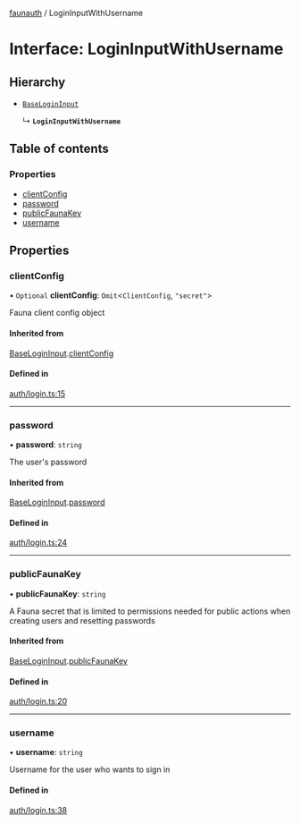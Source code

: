 [faunauth](../index.md) / LoginInputWithUsername

# Interface: LoginInputWithUsername

## Hierarchy

- [`BaseLoginInput`](BaseLoginInput.md)

  ↳ **`LoginInputWithUsername`**

## Table of contents

### Properties

- [clientConfig](LoginInputWithUsername.md#clientconfig)
- [password](LoginInputWithUsername.md#password)
- [publicFaunaKey](LoginInputWithUsername.md#publicfaunakey)
- [username](LoginInputWithUsername.md#username)

## Properties

### clientConfig

• `Optional` **clientConfig**: `Omit`<`ClientConfig`, ``"secret"``\>

Fauna client config object

#### Inherited from

[BaseLoginInput](BaseLoginInput.md).[clientConfig](BaseLoginInput.md#clientconfig)

#### Defined in

[auth/login.ts:15](https://github.com/alexnitta/faunauth/blob/bbbbd0c/src/auth/login.ts#L15)

___

### password

• **password**: `string`

The user's password

#### Inherited from

[BaseLoginInput](BaseLoginInput.md).[password](BaseLoginInput.md#password)

#### Defined in

[auth/login.ts:24](https://github.com/alexnitta/faunauth/blob/bbbbd0c/src/auth/login.ts#L24)

___

### publicFaunaKey

• **publicFaunaKey**: `string`

A Fauna secret that is limited to permissions needed for public actions when creating users
and resetting passwords

#### Inherited from

[BaseLoginInput](BaseLoginInput.md).[publicFaunaKey](BaseLoginInput.md#publicfaunakey)

#### Defined in

[auth/login.ts:20](https://github.com/alexnitta/faunauth/blob/bbbbd0c/src/auth/login.ts#L20)

___

### username

• **username**: `string`

Username for the user who wants to sign in

#### Defined in

[auth/login.ts:38](https://github.com/alexnitta/faunauth/blob/bbbbd0c/src/auth/login.ts#L38)
